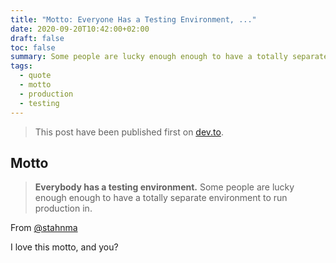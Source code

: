 ```yaml
---
title: "Motto: Everyone Has a Testing Environment, ..."
date: 2020-09-20T10:42:00+02:00
draft: false
toc: false
summary: Some people are lucky enough enough to have a totally separate environment to run production in.
tags: 
  - quote
  - motto
  - production
  - testing
---
```


> This post have been published first on [dev.to](https://dev.to/rlespinasse/everybody-has-a-testing-environment-7p).

## Motto

> **Everybody has a testing environment.**
> Some people are lucky enough enough to have a totally separate environment to run production in.

From [@stahnma](https://twitter.com/stahnma/status/634849376343429120)

I love this motto, and you?
